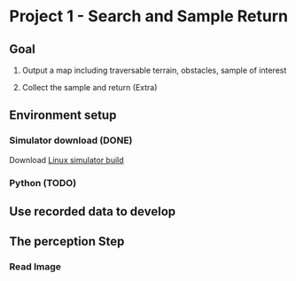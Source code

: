# Project 1 - Search and Sample Return

## Goal 

1. Output a map including traversable terrain, obstacles, sample of interest

2. Collect the sample and return (Extra)

## Environment setup

### Simulator download (DONE)
Download [Linux simulator build](https://s3-us-west-1.amazonaws.com/udacity-robotics/Rover+Unity+Sims/Linux_Roversim.zip)

### Python (TODO)

## Use recorded data to develop

## The perception Step

### Read Image
